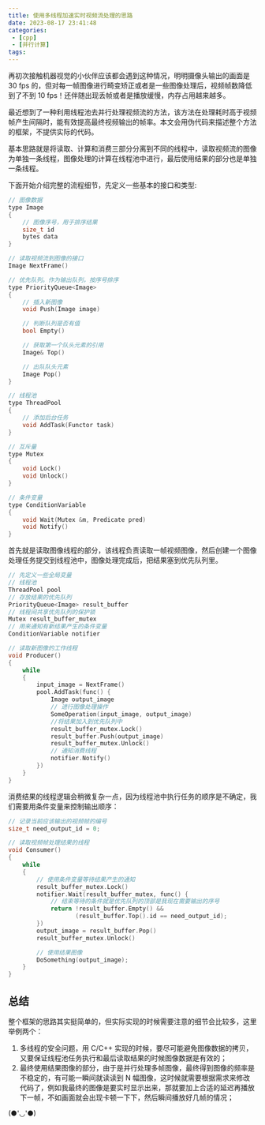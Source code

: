 ```yaml
---
title: 使用多线程加速实时视频流处理的思路
date: 2023-08-17 23:41:48
categories:
 - [cpp]
 - [并行计算]
tags:
---
```


再初次接触机器视觉的小伙伴应该都会遇到这种情况，明明摄像头输出的画面是 30 fps 的，但对每一帧图像进行畸变矫正或者是一些图像处理后，视频帧数降低到了不到 10 fps！还伴随出现丢帧或者是播放缓慢，内存占用越来越多。

最近想到了一种利用线程池去并行处理视频流的方法，该方法在处理耗时高于视频帧产生间隔时，能有效提高最终视频输出的帧率。本文会用伪代码来描述整个方法的框架，不提供实际的代码。

基本思路就是将读取、计算和消费三部分分离到不同的线程中，读取视频流的图像为单独一条线程，图像处理的计算在线程池中进行，最后使用结果的部分也是单独一条线程。

下面开始介绍完整的流程细节，先定义一些基本的接口和类型:
```C
// 图像数据
type Image
{
    // 图像序号，用于排序结果
    size_t id
    bytes data
}

// 读取视频流到图像的接口
Image NextFrame()
```
```C
// 优先队列。作为输出队列，按序号排序
type PriorityQueue<Image>
{
    // 插入新图像
    void Push(Image image)

    // 判断队列是否有值
    bool Empty()

    // 获取第一个队头元素的引用
    Image& Top()

    // 出队队头元素
    Image Pop()
}

// 线程池
type ThreadPool
{
    // 添加后台任务
    void AddTask(Functor task)
}

// 互斥量
type Mutex
{
    void Lock()
    void Unlock()
}

// 条件变量
type ConditionVariable
{
    void Wait(Mutex &m, Predicate pred)
    void Notify()
}
```

首先就是读取图像线程的部分，该线程负责读取一帧视频图像，然后创建一个图像处理任务提交到线程池中，图像处理完成后，把结果塞到优先队列里。
```C
// 先定义一些全局变量
// 线程池
ThreadPool pool
// 存放结果的优先队列
PriorityQueue<Image> result_buffer
// 线程间共享优先队列的保护锁
Mutex result_buffer_mutex
// 用来通知有新结果产生的条件变量
ConditionVariable notifier

// 读取新图像的工作线程
void Producer()
{
    while
    {
        input_image = NextFrame()
        pool.AddTask(func() {
            Image output_image
            // 进行图像处理操作
            SomeOperation(input_image, output_image)
            //将结果加入到优先队列中
            result_buffer_mutex.Lock()
            result_buffer.Push(output_image)
            result_buffer_mutex.Unlock()
            // 通知消费线程
            notifier.Notify()
        })
    }
}
```

消费结果的线程逻辑会稍微复杂一点，因为线程池中执行任务的顺序是不确定，我们需要用条件变量来控制输出顺序：
```C
// 记录当前应该输出的视频帧的编号
size_t need_output_id = 0;

// 读取视频帧处理结果的线程
void Consumer()
{
    while
    {
        // 使用条件变量等待结果产生的通知
        result_buffer_mutex.Lock()
        notifier.Wait(result_buffer_mutex, func() {
            // 结束等待的条件就是优先队列的顶部是我现在需要输出的序号
            return !result_buffer.Empty() && 
                   (result_buffer.Top().id == need_output_id);
        })
        output_image = result_buffer.Pop()
        result_buffer_mutex.Unlock()

        // 使用结果图像
        DoSomething(output_image);
    }
}
```

## 总结
整个框架的思路其实挺简单的，但实际实现的时候需要注意的细节会比较多，这里举例两个：
1. 多线程的安全问题，用 C/C++ 实现的时候，要尽可能避免图像数据的拷贝，又要保证线程池任务执行和最后读取结果的时候图像数据是有效的；
2. 最终使用结果图像的部分，由于是并行处理多帧图像，最终得到图像的频率是不稳定的，有可能一瞬间就读读到 N 幅图像，这时候就需要根据需求来修改代码了，例如我最终的图像是要实时显示出来，那就要加上合适的延迟再播放下一帧，不如画面就会出现卡顿一下下，然后瞬间播放好几帧的情况；

(●'◡'●)
